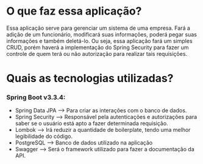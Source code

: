 # O que faz essa aplicação?
Essa aplicação serve para gerenciar um sistema de uma empresa.
Fará a adição de um funcionário, modificará suas informações, poderá pegar suas informações e também deletá-lo. 
Ou seja, essa aplicação fará um simples CRUD, porém haverá a implementação do Spring Security para fazer um controle de quem terá ou não autorização para realizar tais requisições.

# Quais as tecnologias utilizadas?
### Spring Boot v3.3.4:
* Spring Data JPA --> Para criar as interações com o banco de dados.
* Spring Security --> Responsável pela autenticações e autorizações para saber se o usuário está apto a fazer determinada requisição.
* Lombok --> Irá reduzir a quantidade de boilerplate, tendo uma melhor legibilidade do código.
* PostgreSQL --> Banco de dados utilizado na aplicação
* Swagger --> Será o framework utilizado para fazer a documentação da API.

